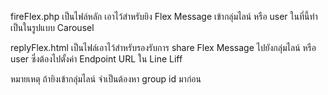 fireFlex.php
เป็นไฟล์หลัก เอาไว้สำหรับยิง Flex Message เข้ากลุ่มไลน์ หรือ user
ในที่นี้ทำเป็นในรูปแบบ Carousel

replyFlex.html
เป็นไฟล์เอาไว้สำหรับรองรับการ share Flex Message ไปยังกลุ่มไลน์ หรือ user
ซึ่งต้องไปตั้งค่า Endpoint URL ใน Line Liff

หมายเหตุ
ถ้ายิงเข้ากลุ่มไลน์ จำเป็นต้องหา group id มาก่อน
